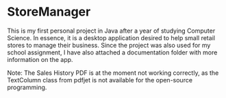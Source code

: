 # StoreManager
This is my first personal project in Java after a year of studying Computer Science.
In essence, it is a desktop application desired to help small retail stores to manage their business.
Since the project was also used for my school assignment, I have also attached a documentation folder with more information on the app.

Note: The Sales History PDF is at the moment not working correctly, as the TextColumn class from pdfjet is not available for the open-source programming.
